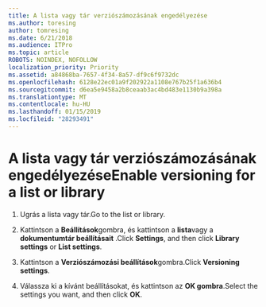 ```yaml
---
title: A lista vagy tár verziószámozásának engedélyezése
ms.author: toresing
author: tomresing
ms.date: 6/21/2018
ms.audience: ITPro
ms.topic: article
ROBOTS: NOINDEX, NOFOLLOW
localization_priority: Priority
ms.assetid: a84868ba-7657-4f34-8a57-df9c6f9732dc
ms.openlocfilehash: 6128e22ec01a9f202922a1108e767b25f1a636b4
ms.sourcegitcommit: d6ea5e9458a2b8ceaab3ac4bd483e1130b9a398a
ms.translationtype: MT
ms.contentlocale: hu-HU
ms.lasthandoff: 01/15/2019
ms.locfileid: "28293491"
---
```

# <a name="enable-versioning-for-a-list-or-library"></a><span data-ttu-id="88722-102">A lista vagy tár verziószámozásának engedélyezése</span><span class="sxs-lookup"><span data-stu-id="88722-102">Enable versioning for a list or library</span></span>

1. <span data-ttu-id="88722-103">Ugrás a lista vagy tár.</span><span class="sxs-lookup"><span data-stu-id="88722-103">Go to the list or library.</span></span>
    
2. <span data-ttu-id="88722-104">Kattintson a **Beállítások**gombra, és kattintson a **lista**vagy a **dokumentumtár beállításait** .</span><span class="sxs-lookup"><span data-stu-id="88722-104">Click **Settings**, and then click **Library settings** or **List settings**.</span></span>
    
3. <span data-ttu-id="88722-105">Kattintson a **Verziószámozási beállítások**gombra.</span><span class="sxs-lookup"><span data-stu-id="88722-105">Click **Versioning settings**.</span></span>
    
4. <span data-ttu-id="88722-106">Válassza ki a kívánt beállításokat, és kattintson az **OK gombra**.</span><span class="sxs-lookup"><span data-stu-id="88722-106">Select the settings you want, and then click **OK**.</span></span>
    

